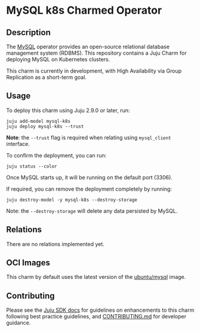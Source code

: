 # MySQL k8s Charmed Operator

## Description

The [MySQL](https://www.mysql.com/) operator provides an open-source relational database management system (RDBMS). This repository contains a Juju Charm for deploying MySQL on Kubernetes clusters.

This charm is currently in development, with High Availability via Group Replication as a short-term goal.

## Usage

To deploy this charm using Juju 2.9.0 or later, run:

```shell
juju add-model mysql-k8s
juju deploy mysql-k8s --trust
```

**Note**: the `--trust` flag is required when relating using `mysql_client` interface.

To confirm the deployment, you can run:

```shell
juju status --color
```

Once MySQL starts up, it will be running on the default port (3306).

If required, you can remove the deployment completely by running:

```shell
juju destroy-model -y mysql-k8s --destroy-storage
```

Note: the `--destroy-storage` will delete any data persisted by MySQL.

## Relations

There are no relations implemented yet.

## OCI Images

This charm by default uses the latest version of the [ubuntu/mysql](https://hub.docker.com/r/ubuntu/mysql) image.

## Contributing

Please see the [Juju SDK docs](https://juju.is/docs/sdk) for guidelines on enhancements to this
charm following best practice guidelines, and
[CONTRIBUTING.md](https://github.com/canonical/mysql-k8s-operator/blob/main/CONTRIBUTING.md) for developer
guidance.
